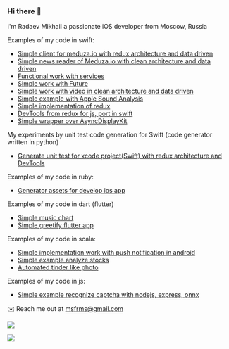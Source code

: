 ### Hi there 👋
I'm Radaev Mikhail a passionate iOS developer from Moscow, Russia

Examples of my code in swift:
- [Simple client for meduza.io with redux architecture and data driven](https://github.com/msfrms/ReduxNewsReader)
- [Simple news reader of Meduza.io with clean architecture and data driven](https://github.com/msfrms/NewsReader)
- [Functional work with services](https://github.com/msfrms/ServiceSwift)
- [Simple work with Future](https://github.com/msfrms/ConcurrentSwift)
- [Simple work with video in clean architecture and data driven](https://github.com/msfrms/SpliceApp)
- [Simple example with Apple Sound Analysis](https://github.com/msfrms/FunnySound)
- [Simple implementation of redux](https://github.com/msfrms/SReduxSwift)
- [DevTools from redux for js, port in swift](https://github.com/msfrms/MonitorDevToolsSwift)
- [Simple wrapper over AsyncDisplayKit](https://github.com/msfrms/ADKUtils)

My experiments by unit test code generation for Swift (code generator written in python)
- [Generate unit test for xcode project(Swift) with redux architecture and DevTools](https://github.com/msfrms/UnitTestGenerator)

Examples of my code in ruby:
- [Generator assets for develop ios app](https://github.com/msfrms/SwiftFigmaGenerator)

Examples of my code in dart (flutter)
- [Simple music chart](https://github.com/msfrms/TrachFlutter)
- [Simple greetify flutter app](https://github.com/msfrms/BestGreetifyFlutter)

Examples of my code in scala:
- [Simple implementation work with push notification in android](https://github.com/msfrms/PushNotificationServer)
- [Simple example analyze stocks](https://github.com/msfrms/StocksAnalyzer)
- [Automated tinder like photo](https://github.com/msfrms/TinderAutoLike)

Examples of my code in js:
- [Simple example recognize captcha with nodejs, express, onnx](https://github.com/msfrms/CaptchaSolver)

✉️ Reach me out at msfrms@gmail.com

![](https://github-readme-stats.vercel.app/api?username=msfrms&hide=contribs,stars)

![](https://github-readme-stats.vercel.app/api/top-langs/?username=msfrms&langs_count=10)
